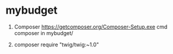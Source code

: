 # mybudget
1) Composer
https://getcomposer.org/Composer-Setup.exe
cmd composer in mybudget/

2) composer require "twig/twig:~1.0"

